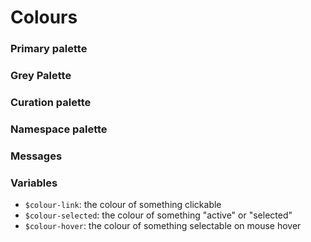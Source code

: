 # Colours

### Primary palette

<div class="box-colour colour-sapphire-blue" data-name="$colour-sapphire-blue"></div>
<div class="box-colour colour-sea-blue" data-name="$colour-sea-blue" ></div>
<div class="box-colour colour-vivid-cerulean" data-name="$colour-vivid-cerulean" ></div>
<div class="box-colour colour-medium-turquoise" data-name="$colour-medium-turquoise" ></div>
<div class="box-colour colour-gainsborough" data-name="$colour-gainsborough" ></div>

### Grey Palette

<div class="box-colour colour-yankees-blue" data-name="$colour-yankees-blue" ></div>
<div class="box-colour colour-independence" data-name="$colour-independence" ></div>
<div class="box-colour colour-weldon-blue" data-name="$colour-weldon-blue" ></div>
<div class="box-colour colour-pastel-blue" data-name="$colour-pastel-blue" ></div>
<div class="box-colour colour-platinum" data-name="$colour-platinum" ></div>
<div class="box-colour colour-sky-white" data-name="$colour-sky-white" ></div>

### Curation palette

<div class="box-colour colour-reviewed" data-name="$colour-reviewed" ></div>
<div class="box-colour colour-unreviewed" data-name="$colour-unreviewed" ></div>

### Namespace palette

<div class="box-colour colour-uniref" data-name="$colour-uniref" ></div>
<div class="box-colour colour-uniparc" data-name="$colour-uniparc" ></div>
<div class="box-colour colour-proteomes" data-name="$colour-proteomes" ></div>
<div class="box-colour colour-supporting-data" data-name="$colour-supporting-data" ></div>
<div class="box-colour colour-help" data-name="$colour-help" ></div>
<div
  class="box-colour colour-annotation-systems"
  data-name="$colour-annotation-systems"
></div>

### Messages

<div class="box-colour colour-warning" data-name="$colour-warning" ></div>
<div class="box-colour colour-failure" data-name="$colour-failure" ></div>
<div class="box-colour colour-success" data-name="$colour-success" ></div>
<div class="box-colour colour-info" data-name="$colour-info" ></div>

### Variables

- `$colour-link`: the colour of something clickable
- `$colour-selected`: the colour of something "active" or "selected"
- `$colour-hover`: the colour of something selectable on mouse hover
